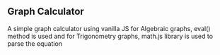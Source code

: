 ## Graph Calculator
A simple graph calculator using vanilla JS
for Algebraic graphs, eval() method is used
and for Trigonometry graphs, math.js library is used to parse the equation